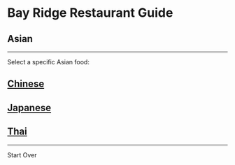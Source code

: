# Bay Ridge Restaurant Guide
## Asian
---
Select a specific Asian food:
## [Chinese](chinese.md)
## [Japanese](Japanese.md)
## [Thai](Thai.md)
---
Start Over
